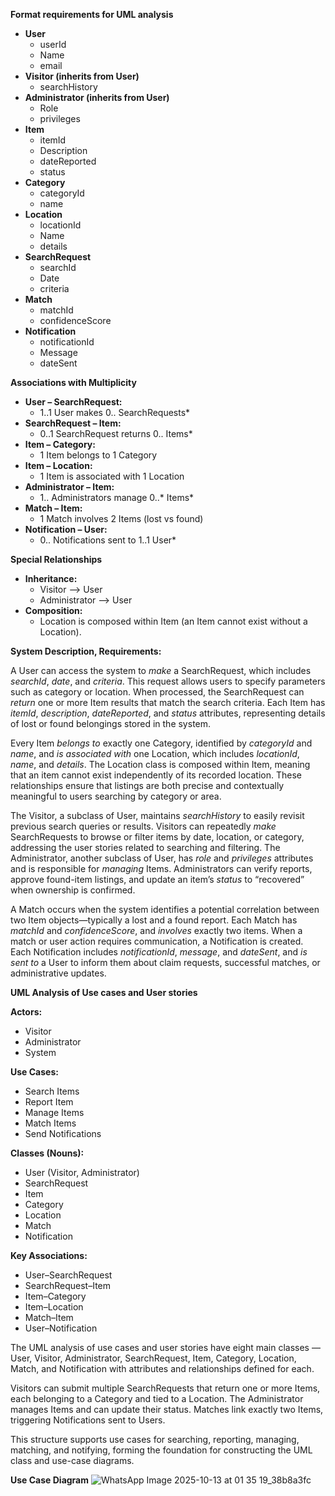 **Format requirements for UML analysis**

* **User**  
  * userId  
  * Name  
  * email  
* **Visitor (inherits from User)**  
  * searchHistory  
* **Administrator (inherits from User)**  
  * Role  
  * privileges  
* **Item**  
  * itemId  
  * Description  
  * dateReported  
  * status  
* **Category**  
  * categoryId  
  * name  
* **Location**  
  * locationId  
  * Name  
  * details  
* **SearchRequest**  
  * searchId  
  * Date  
  * criteria  
* **Match**  
  * matchId  
  * confidenceScore  
* **Notification**  
  * notificationId  
  * Message  
  * dateSent

**Associations with Multiplicity**

* **User – SearchRequest:**  
  * 1..1 User makes 0.. SearchRequests\*  
* **SearchRequest – Item:**  
  * 0..1 SearchRequest returns 0.. Items\*  
* **Item – Category:**  
  * 1 Item belongs to 1 Category  
* **Item – Location:**  
  * 1 Item is associated with 1 Location  
* **Administrator – Item:**  
  * 1.. Administrators manage 0..\* Items\*  
* **Match – Item:**  
  * 1 Match involves 2 Items (lost vs found)  
* **Notification – User:**  
  * 0.. Notifications sent to 1..1 User\*

**Special Relationships**

* **Inheritance:**  
  * Visitor ⟶ User  
  * Administrator ⟶ User  
* **Composition:**  
  * Location is composed within Item (an Item cannot exist without a Location).

**System Description, Requirements:**

A User can access the system to *make* a SearchRequest, which includes *searchId*, *date*, and *criteria*. This request allows users to specify parameters such as category or location. When processed, the SearchRequest can *return* one or more Item results that match the search criteria. Each Item has *itemId*, *description*, *dateReported*, and *status* attributes, representing details of lost or found belongings stored in the system.

Every Item *belongs to* exactly one Category, identified by *categoryId* and *name*, and *is associated with* one Location, which includes *locationId*, *name*, and *details*. The Location class is composed within Item, meaning that an item cannot exist independently of its recorded location. These relationships ensure that listings are both precise and contextually meaningful to users searching by category or area.

The Visitor, a subclass of User, maintains *searchHistory* to easily revisit previous search queries or results. Visitors can repeatedly *make* SearchRequests to browse or filter items by date, location, or category, addressing the user stories related to searching and filtering. The Administrator, another subclass of User, has *role* and *privileges* attributes and is responsible for *managing* Items. Administrators can verify reports, approve found-item listings, and update an item’s *status* to “recovered” when ownership is confirmed.

A Match occurs when the system identifies a potential correlation between two Item objects—typically a lost and a found report. Each Match has *matchId* and *confidenceScore*, and *involves* exactly two items. When a match or user action requires communication, a Notification is created. Each Notification includes *notificationId*, *message*, and *dateSent*, and *is sent to* a User to inform them about claim requests, successful matches, or administrative updates.

**UML Analysis of Use cases and User stories**

**Actors:**

* Visitor  
* Administrator  
* System

**Use Cases:**

* Search Items  
* Report Item  
* Manage Items  
* Match Items  
* Send Notifications

**Classes (Nouns):**

* User (Visitor, Administrator)  
* SearchRequest  
* Item  
* Category  
* Location  
* Match  
* Notification

**Key Associations:**

* User–SearchRequest  
* SearchRequest–Item  
* Item–Category  
* Item–Location   
* Match–Item  
* User–Notification

The UML analysis of use cases and user stories have eight main classes — User, Visitor, Administrator, SearchRequest, Item, Category, Location, Match, and Notification with attributes and relationships defined for each.

Visitors can submit multiple SearchRequests that return one or more Items, each belonging to a Category and tied to a Location. The Administrator manages Items and can update their status. Matches link exactly two Items, triggering Notifications sent to Users.

This structure supports use cases for searching, reporting, managing, matching, and notifying, forming the foundation for constructing the UML class and use-case diagrams.

**Use Case Diagram**
![WhatsApp Image 2025-10-13 at 01 35 19_38b8a3fc](https://github.com/user-attachments/assets/468b50ac-1fa9-4c6d-987d-31db4493fa65)

